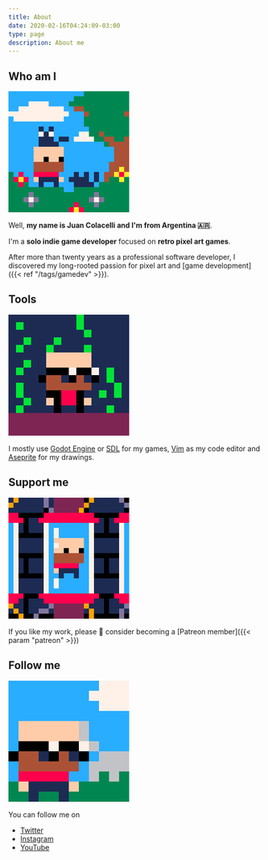 ```yaml
---
title: About
date: 2020-02-16T04:24:09-03:00
type: page
description: About me
---
```


## Who am I

![With Cats](with_cats.gif)

Well, **my name is Juan Colacelli and I'm from Argentina 🇦🇷**.

I'm a **solo indie game developer** focused on **retro pixel art games**.

After more than twenty years as a professional software developer, I discovered my long-rooted passion for pixel art and [game development]({{< ref "/tags/gamedev" >}}).

## Tools

![Matrix](matrix.gif)

I mostly use [Godot Engine](https://godotengine.org) or [SDL](https://libsdl.org) for my games, [Vim](https://vim.org) as my code editor and [Aseprite](https://aseprite.org) for my drawings.

## Support me

![Rotating](rotating.gif)

If you like my work, please :pray: consider becoming a [Patreon member]({{< param "patreon" >}})

## Follow me

![Deal with it](deal_with_it.gif)

You can follow me on
- [Twitter](https://twitter.com/juancolacelli)
- [Instagram](https://instagram.com/juancolacelli)
- [YouTube](https://youtube.com/@juancolacelli)
